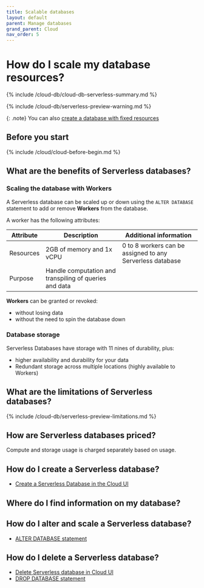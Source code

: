 ```yaml
---
title: Scalable databases
layout: default
parent: Manage databases
grand_parent: Cloud
nav_order: 5
---
```


# How do I scale my database resources?

{% include /cloud-db/cloud-db-serverless-summary.md %}

{% include /cloud-db/serverless-preview-warning.md %}

{: .note}
You can also [create a database with fixed resources](/docs/cloud/cloud-databases/cloud-db-shaped)

## Before you start

{% include /cloud/cloud-before-begin.md %}

## What are the benefits of Serverless databases?

### Scaling the database with Workers

A Serverless database can be scaled up or down using the `ALTER DATABASE` statement to add or remove **Workers** from the database.

A worker has the following attributes:

| Attribute | Description | Additional information |
|---|---|---|
| Resources | 2GB of memory and 1x vCPU | 0 to 8 workers can be assigned to any Serverless database |
| Purpose | Handle computation and transpiling of queries and data |  |

**Workers** can be granted or revoked:
* without losing data
* without the need to spin the database down

### Database storage

Serverless Databases have storage with 11 nines of durability, plus:
* higher availability and durability for your data
* Redundant storage across multiple locations (highly available to Workers)

## What are the limitations of Serverless databases?

{% include /cloud-db/serverless-preview-limitations.md %}

## How are Serverless databases priced?

Compute and storage usage is charged separately based on usage.

## How do I create a Serverless database?

* [Create a Serverless Database in the Cloud UI](/docs/cloud-cloud-databases/cloud-db-create-custom.md)
<!--* [CREATE DATABASE statement](/docs/sql-guide/statements/statement-db-create)-->

## Where do I find information on my database?


## How do I alter and scale a Serverless database?

* [ALTER DATABASE statement](/docs/sql-guide/statements/statement-db-alter)

## How do I delete a Serverless database?

* [Delete Serverless database in Cloud UI](/docs/cloud/cloud-databases/cloud-db-delete)
* [DROP DATABASE statement](/docs/sql-guide/statements/statement-db-drop)

